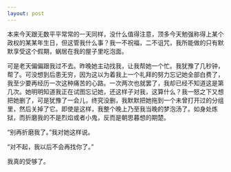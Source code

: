 ```yaml
---
layout: post
---
```


本来今天跟无数平平常常的一天同样，没什么值得注意，顶多今天勉强称得上某个政权的某某年生日，但这管我什么事？我一不祝福，二不诅咒，我所能做的只有默默享受这个假期，蜗居在我的屋子里吃泡面。

可是老天偏偏跟我过不去。昨晚她主动找我，让我帮她一个忙。我犹豫了几秒钟，帮了。可没想到后患无穷，因为这以为着我上一个礼拜的努力忘记她全部白费了，我至少要再经历一次这种痛苦的心路。一次两次也就罢了，我却已经不知道这是第几次。她明明知道我正在试图忘记她，还这样子对我，这算什么？我一怒之下又想把她删了，可是犹豫了一会儿，终究没删，我默默把她拖到一个未曾打开过的分组里，然后关掉了它。即使是这样，我整个晚上乃至我当晚的梦泡汤了。如身处炼狱，而折磨我的不是烈焰或者小鬼，反而是朝思暮想的期楚。

“别再折磨我了。”我对她这样说。

“对不起，我以后不会再找你了。”

我真的受够了。
